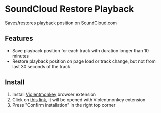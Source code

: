 # SoundCloud Restore Playback

Saves/restores playback position on SoundCloud.com

## Features

* Save playback position for each track with duration longer than 10 minutes
* Restore playback position on page load or track change, but not from last 30 seconds of the track

## Install

1. Install [Violentmonkey](https://violentmonkey.github.io/get-it/) browser extension
2. Click on [this link](https://raw.githubusercontent.com/vyachkonovalov/userscripts/master/soundcloud-restore-playback.user.js), it will be opened with Violentmonkey extension
3. Press "Confirm installation" in the right top corner
